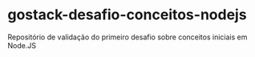 # gostack-desafio-conceitos-nodejs

Repositório de validação do primeiro desafio sobre conceitos iniciais em Node.JS
